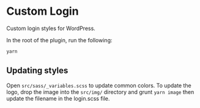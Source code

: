# Custom Login

Custom login styles for WordPress.

In the root of the plugin, run the following:

```bash
yarn
```

## Updating styles

Open `src/sass/_variables.scss` to update common colors. To update the logo, drop the image into the `src/img/` directory and grunt `yarn image` then update the filename in the login.scss file.
